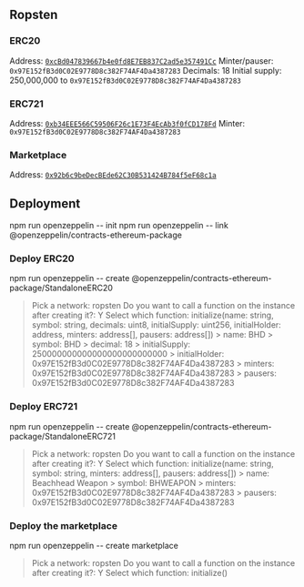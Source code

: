 ## Ropsten

### ERC20

Address: [`0xcBd047839667b4e0fd8E7EB837C2ad5e357491Cc`](https://ropsten.etherscan.io/token/0xcBd047839667b4e0fd8E7EB837C2ad5e357491Cc)
Minter/pauser: `0x97E152fB3d0C02E9778D8c382F74AF4Da4387283`
Decimals: 18
Initial supply: 250,000,000 to `0x97E152fB3d0C02E9778D8c382F74AF4Da4387283`

### ERC721

Address: [`0xb34EEE566C59506F26c1E73F4EcAb3f0fCD178Fd`](https://ropsten.etherscan.io/address/0xb34EEE566C59506F26c1E73F4EcAb3f0fCD178Fd)
Minter: `0x97E152fB3d0C02E9778D8c382F74AF4Da4387283`

### Marketplace

Address: [`0x92b6c9beDecBEde62C30B531424B784f5eF68c1a`](https://ropsten.etherscan.io/address/0x92b6c9beDecBEde62C30B531424B784f5eF68c1a)


## Deployment

npm run openzeppelin -- init
npm run openzeppelin -- link @openzeppelin/contracts-ethereum-package

### Deploy ERC20

npm run openzeppelin -- create @openzeppelin/contracts-ethereum-package/StandaloneERC20
  > Pick a network: ropsten
  > Do you want to call a function on the instance after creating it?: Y
  > Select which function: initialize(name: string, symbol: string, decimals: uint8, initialSupply: uint256, initialHolder: address, minters: address[], pausers: address[]) 
    > name: BHD
    > symbol: BHD
    > decimal: 18
    > initialSupply: 250000000000000000000000000
    > initialHolder: 0x97E152fB3d0C02E9778D8c382F74AF4Da4387283
    > minters: 0x97E152fB3d0C02E9778D8c382F74AF4Da4387283
    > pausers: 0x97E152fB3d0C02E9778D8c382F74AF4Da4387283

### Deploy ERC721

npm run openzeppelin -- create @openzeppelin/contracts-ethereum-package/StandaloneERC721
  > Pick a network: ropsten
  > Do you want to call a function on the instance after creating it?: Y
  > Select which function: initialize(name: string, symbol: string, minters: address[], pausers: address[])
    > name: Beachhead Weapon
    > symbol: BHWEAPON
    > minters: 0x97E152fB3d0C02E9778D8c382F74AF4Da4387283
    > pausers: 0x97E152fB3d0C02E9778D8c382F74AF4Da4387283

### Deploy the marketplace

npm run openzeppelin -- create marketplace
  > Pick a network: ropsten
  > Do you want to call a function on the instance after creating it?: Y
  > Select which function: initialize()

